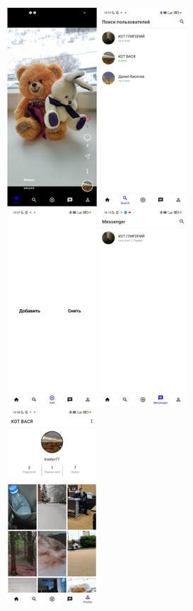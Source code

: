 <p float="left">
  <img src="https://github.com/kiselyv77/RsesTok/blob/master/screenshots/Home.jpg" width="40%" height="40%"/>
  <img src="https://github.com/kiselyv77/RsesTok/blob/master/screenshots/Search.jpg" width="40%" height="40%"/>
  <img src="https://github.com/kiselyv77/RsesTok/blob/master/screenshots/Add.jpg" width="40%" height="40%"/>
  <img src="https://github.com/kiselyv77/RsesTok/blob/master/screenshots/Messenger.jpg" width="40%" height="40%"/>
  <img src="https://github.com/kiselyv77/RsesTok/blob/master/screenshots/Profile.jpg" width="40%" height="40%"/>
</p>
    
    
